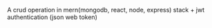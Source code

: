 A crud operation in mern(mongodb, react, node, express) stack + jwt authentication (json web token)
